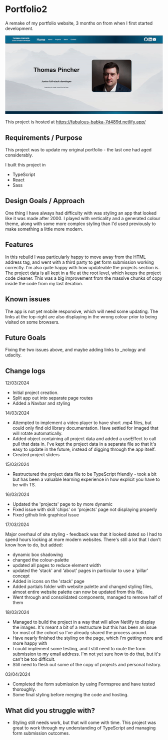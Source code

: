 # Portfolio2

A remake of my portfolio website, 3 months on from when I first started development.

![Video demonstrating the different pages](./src/assets/Portfolio.gif)

This project is hosted at https://fabulous-babka-7d489d.netlify.app/

## Requirements / Purpose

This project was to update my original portfolio - the last one had aged considerably.

I built this project in

- TypeScript
- React
- Sass

## Design Goals / Approach

One thing I have always had difficulty with was styling an app that looked like it was made after 2000. I played with verticality and a generated colour theme, along with
some more complex styling than I'd used previously to make something a little more modern.

## Features

In this rebuild I was particularly happy to move away from the HTML address tag, and went with a third party to get form submission working correctly. I'm also quite happy
with how updateable the projects section is. The project data is all kept in a file at the root level, which keeps the project code cleaner. This was a big improvement from
the massive chunks of copy inside the code from my last iteration.

## Known issues

The app is not yet mobile responsive, which will need some updating. The links at the top-right are also displaying in the wrong colour prior to being visited on some browsers.

## Future Goals

Fixing the two issues above, and maybe adding links to \_nology and udacity.

## Change logs

12/03/2024

- Initial project creation.
- Split app out into separate page routes
- Added a Navbar and styling

14/03/2024

- Attempted to implement a video player to have short .mp4 files, but could only find old library documentation. Have settled for imaged that will rotate automatically.
- Added object containing all project data and added a useEffect to call pull that data in. I've kept the project data in a separate file so that it's easy to update in the future, instead of digging through the app itself.
- Created project sliders

15/03/2024

- Restructured the project data file to be TypeScript friendly - took a bit but has been a valuable learning experience in how explicit you have to be with TS.

16/03/2024

- Updated the 'projects' page to by more dynamic
- Fixed issue with skill 'chips' on 'projects' page not displaying properly
- Fixed github link graphical issue

17/03/2024

Major overhaul of site styling - feedback was that it looked dated so I had to spend hours looking at more modern websites.
There's still a lot that I don't know how to do, but added:

- dynamic box shadowing
- changed the colour-palette
- updated all pages to reduce element width
- updated the 'stack' and 'about' pages in particular to use a 'pillar' concept
- Added in icons on the 'stack' page
- Added partials folder with website palette and changed styling files, almost entire website palette can now be updated from this file.
- Went through and consolidated components, managed to remove half of them

18/03/2024

- Managed to build the project in a way that will allow Netlify to display the images. It's meant a bit of a restructure but this has been an issue for most of the cohort so I've already shared the process around.
- Have nearly finished the styling on the page, which I'm getting more and more happy with
- I could implement some testing, and I still need to route the form submission to my email address. I'm not yet sure how to do that, but it's can't be too difficult.
- Still need to flesh out some of the copy of projects and personal history.

03/04/2024

- Completed the form submission by using Formspree and have tested thoroughly.
- Some final styling before merging the code and hosting.

## What did you struggle with?

- Styling still needs work, but that will come with time. This project was great to work through my understanding of TypeScript and managing form submission outcomes.
